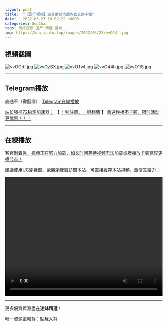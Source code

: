 ```yaml
---
layout: post
title:  "【国产视频】这身蕾丝情趣内衣真的不错"
date:   2022-03-23 16:02:22 +0800
categories: GuoChan
tags: 网红视频 国产 情趣 蕾丝
img: https://kanjiantu.top/images/2022/03/23/vvOGdf.jpg
---
```



## 視頻截圖

![vvOGdf.jpg](https://kanjiantu.top/images/2022/03/23/vvOGdf.jpg)
![vvOzSX.jpg](https://kanjiantu.top/images/2022/03/23/vvOzSX.jpg)
![vvOTwI.jpg](https://kanjiantu.top/images/2022/03/23/vvOTwI.jpg)
![vvO44h.jpg](https://kanjiantu.top/images/2022/03/23/vvO44h.jpg)
![vvO1IS.jpg](https://kanjiantu.top/images/2022/03/23/vvO1IS.jpg)

* * *
## Telegram播放

直通車（需翻墻）：[Telegram在線播放](https://t.me/mimeijingxuan/261)

<u>站长强推72稳定加速器：</u> 【 [十秒注册、一键翻墙](https://72vpn.xyz/#/register?code=mimei) 】
<u>  急速秒播不卡顿，限时活动更优惠！！！</u>
* * *
## 在線播放
<u>客官别着急，视频正在努力加载，如长时间等待视频无法加载或者播放卡顿建议更换节点！</u>

<u>建議使用UC瀏覽器、歐朋瀏覽器訪問本站，可直接緩存本站視頻，激情又給力！</u>
<center><video src="https://cdn.publer.io/uploads/videos/6247fe60db2797343b249eca/91c8fc7c12b0561524ad9a01d6d8c965.mp4" width="100%" height="380px" controls="controls"></video></center>



* * *
更多優質資源盡在**迷妹精選**！

唯一資源電報群：[點我入群](https://t.me/mimeijingxuan)


